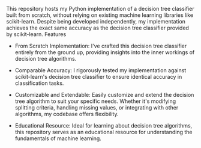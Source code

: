 This repository hosts my Python implementation of a decision tree classifier built from scratch, without relying on existing machine learning libraries like scikit-learn. Despite being developed independently, my implementation achieves the exact same accuracy as the decision tree classifier provided by scikit-learn.
Features

* From Scratch Implementation: I've crafted this decision tree classifier entirely from the ground up, providing insights into the inner workings of decision tree algorithms.

* Comparable Accuracy: I rigorously tested my implementation against scikit-learn's decision tree classifier to ensure identical accuracy in classification tasks.

* Customizable and Extendable: Easily customize and extend the decision tree algorithm to suit your specific needs. Whether it's modifying splitting criteria, handling missing values, or integrating with other algorithms, my codebase offers flexibility.

* Educational Resource: Ideal for learning about decision tree algorithms, this repository serves as an educational resource for understanding the fundamentals of machine learning.
